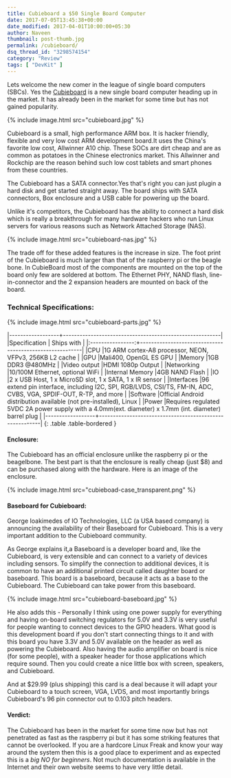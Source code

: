 ```yaml
---
title: Cubieboard a $50 Single Board Computer
date: 2017-07-05T13:45:38+00:00
date_modified: 2017-04-01T10:00:00+05:30
author: Naveen
thumbnail: post-thumb.jpg
permalink: /cubieboard/
dsq_thread_id: "3298574154"
category: "Review"
tags: [ "DevKit" ]
---
```


Lets welcome the new comer in the league of single board computers (SBCs). Yes the [Cubieboard](http://cubieboard.org/) is a new single board computer heading up in the market. It has already been in the market for some time but has not gained popularity.

{% include image.html src="cubieboard.jpg" %}

Cubieboard is a small, high performance ARM box. It is hacker friendly, flexible and very low cost ARM development board.It uses the China's favorite low cost, Allwinner A10 chip. These SOCs are dirt cheap and are as common as potatoes in the Chinese electronics market. This Allwinner and Rockchip are the reason behind such low cost tablets and smart phones from these countries.

The Cubieboard has a SATA connector.Yes that's right you can just plugin a hard disk and get started straight away. The board ships with SATA connectors, Box enclosure and a USB cable for powering up the board.

Unlike it's competitors, the Cubieboard has the ability to connect a hard disk which is really a breakthrough for many hardware hackers who run Linux servers for various reasons such as Network Attached Storage (NAS).

{% include image.html src="cubieboard-nas.jpg" %}

The trade off for these added features is the increase in size. The foot print of the Cubieboard is much larger than that of the raspberry pi or the beagle bone. In CubieBoard most of the components are mounted on the top of the board only few are soldered at bottom. The Ethernet PHY, NAND flash, line-in-connector and the 2 expansion headers are mounted on back of the board.

### Technical Specifications:

{% include image.html src="cubieboard-parts.jpg" %}

|------------------+---------------------------------------------------------|
|Specification     | Ships with                                              |
|:----------------:+---------------------------------------------------------|
|CPU               |1G ARM cortex-A8 processor, NEON, VFPv3, 256KB L2 cache  |
|GPU               |Mali400, OpenGL ES GPU                                   |
|Memory            |1GB DDR3 @480MHz                                         |
|Video output      |HDMI 1080p Output                                        |
|Networking        |10/100M Ethernet, optional WiFi                          |
|Internal Memory   |4GB NAND Flash                                           |
|IO                |2 x USB Host, 1 x MicroSD slot, 1 x SATA, 1 x IR sensor  |
|Interfaces        |96 extend pin interface, including I2C, SPI, RGB/LVDS, CSI/TS, FM-IN, ADC, CVBS, VGA, SPDIF-OUT, R-TP, and more |
|Software          |Official Android distribution available (not pre-installed), Linux |
|Power             |Requires regulated 5VDC 2A power supply with a 4.0mm(ext. diameter) x 1.7mm (int. diameter) barrel plug |
|------------------+---------------------------------------------------------|
{: .table .table-bordered }

#### Enclosure:

The Cubieboard has an official enclosure unlike the raspberry pi or the beagelbone. The best part is that the enclosure is really cheap (just $8) and can be purchased along with the hardware. Here is an image of the enclosure.

{% include image.html src="cubieboad-case_transparent.png" %}

#### Baseboard for Cubieboard:

George Ioakimedes of IO Technologies, LLC (a USA based company) is announcing the availability of their Baseboard for Cubieboard. This is a very important addition to the Cubieboard community.

As George explains it,a Baseboard is a developer board and, like the Cubieboard, is very extensible and can connect to a variety of devices including sensors. To simplify the connection to additional devices, it is common to have an additional printed circuit called daughter board or baseboard. This board is a baseboard, because it acts as a base to the Cubieboard. The Cubieboard can take power from this baseboard.

{% include image.html src="cubieboard-baseboard.jpg" %}

He also adds this - Personally I think using one power supply for everything and having on-board switching regulators for 5.0V and 3.3V is very useful for people wanting to connect devices to the GPIO headers. What good is this development board if you don't start connecting things to it and with this board you have 3.3V and 5.0V available on the header as well as powering the Cubieboard. Also having the audio amplifier on board is nice (for some people), with a speaker header for those applications which require sound. Then you could create a nice little box with screen, speakers, and Cubieboard.

And at $29.99 (plus shipping) this card is a deal because it will adapt your Cubieboard to a touch screen, VGA, LVDS, and most importantly brings Cubieboard's 96 pin connector out to 0.103 pitch headers.

#### **Verdict:**

The Cubieboard has been in the market for some time now but has not penetrated as fast as the raspberry pi but it has some striking features that cannot be overlooked. If you are a hardcore Linux Freak and know your way around the system then this is a good place to experiment and as expected this is a *big NO for beginners*. Not much documentation is available in the Internet and their own website seems to have very little detail.
